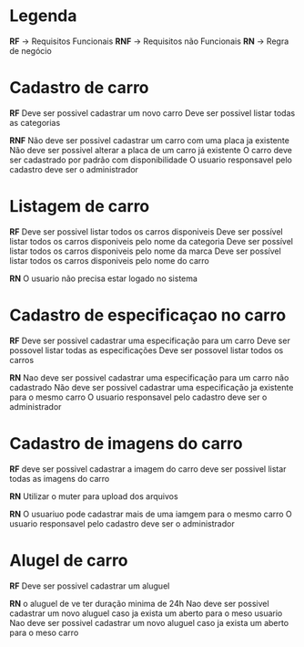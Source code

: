 # Legenda

**RF** -> Requisitos Funcionais
**RNF** -> Requisitos não Funcionais
**RN** -> Regra de negócio

# Cadastro de carro

**RF**
Deve ser possivel cadastrar um novo carro
Deve ser possivel listar todas as categorias

**RNF**
Não deve ser possivel cadastrar um carro com uma placa ja existente
Não deve ser possivel alterar a placa de um carro já existente
O carro deve ser cadastrado por padrão com disponibilidade
O usuario responsavel pelo cadastro deve ser o administrador

# Listagem de carro

**RF**
Deve ser possivel listar todos os carros disponiveis
Deve ser possível listar todos os carros disponiveis pelo nome da categoria
Deve ser possível listar todos os carros disponiveis pelo nome da marca
Deve ser possível listar todos os carros disponiveis pelo nome do carro

**RN**
O usuario não precisa estar logado no sistema

# Cadastro de especificaçao no carro

**RF**
Deve ser possivel cadastrar uma especificação para um carro
Deve ser possovel listar todas as especificações
Deve ser possovel listar todos os carros

**RN**
Nao deve ser possivel cadastrar uma especificação para um carro não cadastrado
Não deve ser possivel cadastrar uma especificação ja existente para o mesmo carro
O usuario responsavel pelo cadastro deve ser o administrador

# Cadastro de imagens do carro

**RF**
deve ser possivel cadastrar a imagem do carro
deve ser possivel listar todas as imagens do carro

**RN**
Utilizar o muter para upload dos arquivos

**RN**
O usuariuo pode cadastrar mais de uma iamgem para o mesmo carro
O usuario responsavel pelo cadastro deve ser o administrador

# Alugel de carro

**RF**
Deve ser possivel cadastrar um aluguel

**RN**
o aluguel de ve ter duração minima de 24h
Nao deve ser possivel cadastrar um novo aluguel caso ja exista um aberto para o meso usuario
Nao deve ser possivel cadastrar um novo aluguel caso ja exista um aberto para o meso carro
